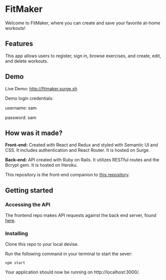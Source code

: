 # FitMaker
Welcome to FitMaker, where you can create and save your favorite at-home workouts! 

## Features
This app allows users to register, sign in, browse exercises, and create, edit, and delete workouts.

## Demo

Live Demo: http://fitmaker.surge.sh

Demo login credentials:

  username: sam

  password: sam

## How was it made?
**Front-end:** Created with React and Redux and styled with Semantic UI and CSS. It includes authentication and React Router. It is hosted on Surge.

**Back-end:** API created with Ruby on Rails. It utilizes RESTful routes and the Bcrypt gem. It is hosted on Heroku.

This repository is the front-end companion to [this repository](https://github.com/brianboisvert/fitmaker_backend).

## Getting started

### Accessing the API
The frontend repo makes API requests against the back end server, found [here](https://fitmakerbackend.herokuapp.com/).

### Installing
Clone this repo to your local devise.

Run the following command in your terminal to start the sever:
```
npm start
```

Your application should now be running on http://localhost:3000/.
